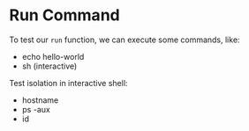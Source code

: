 # Run Command

To test our `run` function, we can execute some commands, like:

* echo hello-world
* sh (interactive)

Test isolation in interactive shell:

- hostname
- ps -aux
- id
